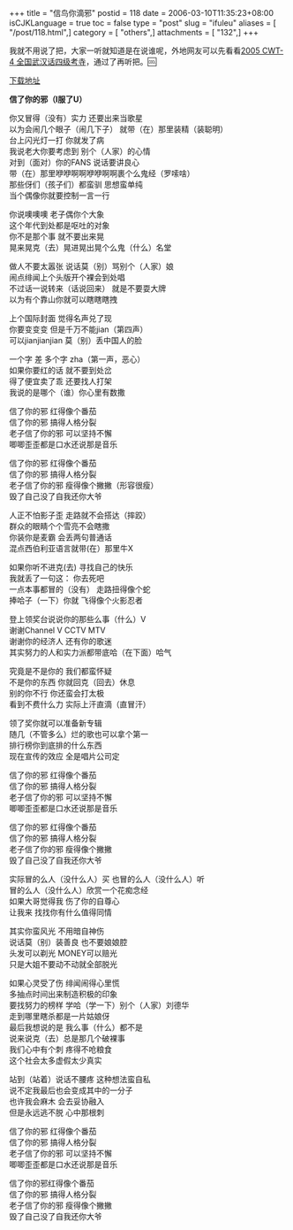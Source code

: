 +++
title = "信鸟你滴邪"
postid = 118
date = 2006-03-10T11:35:23+08:00
isCJKLanguage = true
toc = false
type = "post"
slug = "ifuleu"
aliases = [ "/post/118.html",]
category = [ "others",]
attachments = [ "132",]
+++


我就不用说了把，大家一听就知道是在说谁呢，外地网友可以先看看[2005 CWT-4 全国武汉话四级考寺](https://blog.zengrong.net/post/6.html)，通过了再听把。:cool:

[下载地址](http://http://www.awflasher.com/blog/attachments/200602/xnndx.wma)  
<!--more-->  
**信了你的邪（I服了U）**

你又冒得（没有）实力 还要出来当歌星  
以为会闹几个眼子（闹几下子） 就带（在）那里装精（装聪明）  
台上闪光灯一打 你就发了病  
我说老大你要考虑到 别个（人家）的心情  
对到（面对）你的FANS 说话要讲良心  
带（在）那里咿咿啊啊咿咿啊啊裹个么鬼经（罗嗦啥）  
那些伢们（孩子们）都蛮驯 思想蛮单纯  
当个偶像你就要控制一言一行

你说噢噢噢 老子偶你个大象  
这个年代到处都是呕吐的对象  
你不是那个事 就不要出来晃  
晃来晃克（去）晃进晃出晃个么鬼（什么）名堂

做人不要太嚣张 说话莫（别）骂别个（人家）娘  
闹点绯闻上个头版开个裸会到处唱  
不过话一说转来（话说回来） 就是不要耍大牌  
以为有个靠山你就可以瞎瞎瞎拽

上个国际封面 觉得名声兑了现  
你要变变变 但是千万不能jian（第四声）  
可以jianjianjian 莫（别）丢中国人的脸

一个字 差 多个字 zha（第一声，恶心）  
如果你要红的话 就不要到处岔  
得了便宜卖了乖 还要找人打架  
我说的是哪个（谁）你心里有数撒

信了你的邪 红得像个番茄  
信了你的邪 搞得人格分裂  
老子信了你的邪 可以坚持不懈  
唧唧歪歪都是口水还说那是音乐

信了你的邪 红得像个番茄  
信了你的邪 搞得人格分裂  
老子信了你的邪 瘦得像个撇撇（形容很瘦）  
毁了自己没了自我还你大爷

人正不怕影子歪 走路就不会搭达（摔跤）  
群众的眼睛个个雪亮不会瞎撒  
你装你是麦霸 会丢两句普通话  
混点西伯利亚语言就带(在）那里牛X

如果你听不进克(去) 寻找自己的快乐  
我就丢了一句这： 你去死吧  
一点本事都冒的（没有） 走路扭得像个蛇  
捧哈子（一下）你就 飞得像个火影忍者

登上领奖台说说你的那些么事（什么）V  
谢谢Channel V CCTV MTV  
谢谢你的经济人 还有你的歌迷  
其实努力的人和实力派都带底哈（在下面）哈气

究竟是不是你的 我们都蛮怀疑  
不是你的东西 你就回克（回去）休息  
别的你不行 你还蛮会打太极  
看到不费什么力 实际上汗直滴（直冒汗）

领了奖你就可以准备新专辑  
随几（不管多么）烂的歌也可以拿个第一  
排行榜你到底排的什么东西  
现在宣传的效应 全是唱片公司定

信了你的邪 红得像个番茄  
信了你的邪 搞得人格分裂  
老子信了你的邪 可以坚持不懈  
唧唧歪歪都是口水还说那是音乐

信了你的邪 红得像个番茄  
信了你的邪 搞得人格分裂  
老子信了你的邪 瘦得像个撇撇  
毁了自己没了自我还你大爷

实际冒的么人（没什么人）买 也冒的么人（没什么人）听  
冒的么人（没什么人）欣赏一个花痴念经  
如果大哥觉得我 伤了你的自尊心  
让我来 找找你有什么值得同情

其实你蛮风光 不用暗自神伤  
说话莫（别）装善良 也不要娘娘腔  
头发可以剃光 MONEY可以赔光  
只是大姐不要动不动就全部脱光

如果心灵受了伤 绯闻闹得心里慌  
多抽点时间出来制造积极的印象  
要找努力的榜样 学哈（学一下）别个（人家）刘德华  
走到哪里瞎杀都是一片姑娘伢  
最后我想说的是 我么事（什么）都不是  
说来说克（去）总是那几个破裸事  
我们心中有个刺 疼得不呛粮食  
这个社会太多虚假太少真实

站到（站着）说话不腰疼 这种想法蛮自私  
说不定我最后也会变成其中的一分子  
也许我会麻木 会去妥协融入  
但是永远逃不脱 心中那根刺

信了你的邪 红得像个番茄  
信了你的邪 搞得人格分裂  
老子信了你的邪 可以坚持不懈  
唧唧歪歪都是口水还说那是音乐

信了你的邪红得像个番茄  
信了你的邪 搞得人格分裂  
老子信了你的邪 瘦得像个撇撇  
毁了自己没了自我还你大爷

